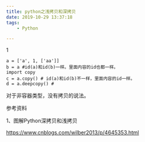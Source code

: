 ```yaml
---
title: python之浅拷贝和深拷贝
date: 2019-10-29 13:37:18
tags:
	- Python

---
```


1

```
a = ['a', 1, ['aa']]
b = a #id(a)和id(b)一样。里面内容的id也都一样。
import copy
c = a.copy() # id(a)和id(b)不一样，里面内容的id一样。
d = a.deepcopy() #
```

对于非容器类型，没有拷贝的说法。



参考资料

1、图解Python深拷贝和浅拷贝

https://www.cnblogs.com/wilber2013/p/4645353.html

